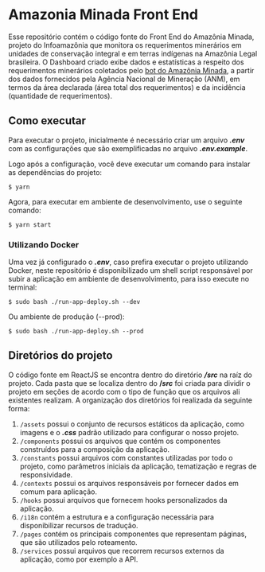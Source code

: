# Amazonia Minada Front End

Esse repositório contém o código fonte do Front End do Amazônia Minada, projeto do Infoamazônia que monitora os requerimentos minerários em unidades de conservação integral e em terras indígenas na Amazônia Legal brasileira. O Dashboard criado exibe dados e estatísticas a respeito dos requerimentos minerários coletados pelo [bot do Amazônia Minada](https://github.com/InfoAmazonia/amazonia-minada), a partir dos dados fornecidos pela Agência Nacional de Mineração (ANM), em termos da área declarada (área total dos requerimentos) e da incidência (quantidade de requerimentos).

## **Como executar**

Para executar o projeto, inicialmente é necessário criar um arquivo **_.env_** com as configurações que são exemplificadas no arquivo **_.env.example_**.

Logo após a configuração, você deve executar um comando para instalar as dependências do projeto:

    $ yarn

Agora, para executar em ambiente de desenvolvimento, use o seguinte comando:

    $ yarn start

### **Utilizando Docker**

Uma vez já configurado o **_.env_**, caso prefira executar o projeto utilizando Docker, neste repositório é disponibilizado um shell script responsável por subir a aplicação em ambiente de desenvolvimento, para isso execute no terminal:

    $ sudo bash ./run-app-deploy.sh --dev

Ou ambiente de produção (--prod):

    $ sudo bash ./run-app-deploy.sh --prod

## **Diretórios do projeto**

O código fonte em ReactJS se encontra dentro do diretório **_/src_** na raíz do projeto. Cada pasta que se localiza dentro do **/_src_** foi criada para dividir o projeto em seções de acordo com o tipo de função que os arquivos ali existentes realizam. A organização dos diretórios foi realizada da seguinte forma:

1. `/assets` possui o conjunto de recursos estáticos da aplicação, como imagens e o **_.css_** padrão utilizado para configurar o nosso projeto.
2. `/components` possui os arquivos que contém os componentes construídos para a composição da aplicação.
3. `/constants` possui arquivos com constantes utilizadas por todo o projeto, como parâmetros iniciais da aplicação, tematização e regras de responsividade.
4. `/contexts` possui os arquivos responsáveis por fornecer dados em comum para aplicação.
5. `/hooks` possui arquivos que fornecem hooks personalizados da aplicação.
6. `/i18n` contém a estrutura e a configuração necessária para disponibilizar recursos de tradução.
7. `/pages` contém os principais componentes que representam páginas, que são utilizados pelo roteamento.
8. `/services` possui arquivos que recorrem recursos externos da aplicação, como por exemplo a API.
